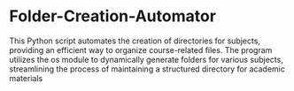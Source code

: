 # Folder-Creation-Automator
This Python script automates the creation of directories for subjects, providing an efficient way to organize course-related files. The program utilizes the os module to dynamically generate folders for various subjects, streamlining the process of maintaining a structured directory for academic materials

